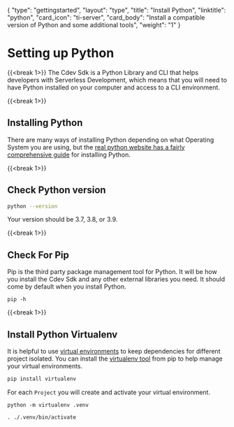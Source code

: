{
    "type": "gettingstarted",
    "layout": "type",
    "title": "Install Python",
    "linktitle": "python", 
    "card_icon": "ti-server",
    "card_body": "Install a compatible version of Python and some additional tools",
    "weight": "1"
}

# Setting up Python
{{<break 1>}}
The Cdev Sdk is a Python Library and CLI that helps developers with Serverless Development, which means that you will need to have Python installed on your computer and access to a CLI environment.


{{<break 1>}}
## Installing Python
There are many ways of installing Python depending on what Operating System you are using, but the [real python website has a fairly comprehensive guide](https://realpython.com/installing-python/) for installing Python.


{{<break 1>}}
## Check Python version

```bash
python --version
```

Your version should be 3.7, 3.8, or 3.9.


{{<break 1>}}
## Check For Pip
Pip is the third party package management tool for Python. It will be how you install the Cdev Sdk and any other external libraries you need. It should come by default when you install Python.
```
pip -h
```

{{<break 1>}}

## Install Python Virtualenv
It is helpful to use [virtual environments](https://realpython.com/python-virtual-environments-a-primer/) to keep dependencies for different project isolated. You can install the [virtualenv tool](https://virtualenv.pypa.io/en/latest/) from pip to help manage your virtual environments. 

```bash
pip install virtualenv
```


For each `Project` you will create and activate your virtual environment.
```
python -m virtualenv .venv
```
```
. ./.venv/bin/activate
```


